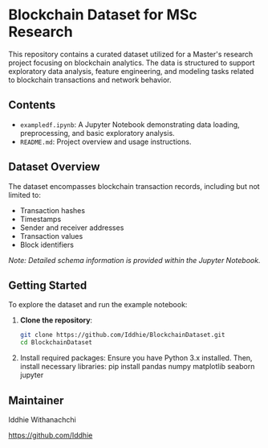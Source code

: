 # Blockchain Dataset for MSc Research

This repository contains a curated dataset utilized for a Master's research project focusing on blockchain analytics. The data is structured to support exploratory data analysis, feature engineering, and modeling tasks related to blockchain transactions and network behavior.

## Contents

- `exampledf.ipynb`: A Jupyter Notebook demonstrating data loading, preprocessing, and basic exploratory analysis.
- `README.md`: Project overview and usage instructions.

## Dataset Overview

The dataset encompasses blockchain transaction records, including but not limited to:

- Transaction hashes
- Timestamps
- Sender and receiver addresses
- Transaction values
- Block identifiers

*Note: Detailed schema information is provided within the Jupyter Notebook.*

## Getting Started

To explore the dataset and run the example notebook:

1. **Clone the repository**:
   ```bash
   git clone https://github.com/Iddhie/BlockchainDataset.git
   cd BlockchainDataset
2. Install required packages:
Ensure you have Python 3.x installed. Then, install necessary libraries:
   pip install pandas numpy matplotlib seaborn jupyter


## Maintainer
Iddhie Withanachchi

https://github.com/Iddhie

